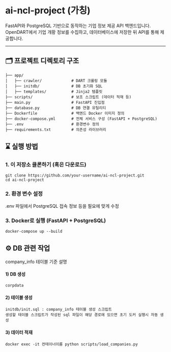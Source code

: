# ai-ncl-project (가칭)

FastAPI와 PostgreSQL 기반으로 동작하는 기업 정보 제공 API 백엔드입니다.  
OpenDART에서 기업 개황 정보를 수집하고, 데이터베이스에 저장한 뒤 API를 통해 제공합니다.

---

## 🗂️ 프로젝트 디렉토리 구조
```
├── app/
│   ├── crawler/             # DART 크롤링 모듈
│   ├── initdb/              # DB 초기화 SQL
│   ├── templates/           # Jinja2 템플릿
├── scripts/                 # 보조 스크립트 (데이터 적재 등)
├── main.py                  # FastAPI 진입점
├── database.py              # DB 연결 유틸리티
├── Dockerfile               # 백엔드 Docker 이미지 정의
├── docker-compose.yml       # 전체 서비스 구성 (FastAPI + PostgreSQL)
├── .env                     # 환경변수 정의
├── requirements.txt         # 의존성 라이브러리
```

## ⌛ 실행 방법

### 1. 이 저장소 클론하기 (혹은 다운로드)
```
git clone https://github.com/your-username/ai-ncl-project.git
cd ai-ncl-project
```

### 2. 환경 변수 설정
.env 파일에서 PostgreSQL 접속 정보 등을 필요에 맞게 수정

### 3. Docker로 실행 (FastAPI + PostgreSQL)
```
docker-compose up --build
```

## ⚙️ DB 관련 작업
company_info 테이블 기준 설명

#### 1) DB 생성
```
corpdata
```

#### 2) 테이블 생성
```
initdb/init.sql : company_info 테이블 생성 스크립트
생성할 테이블 스크립트가 작성된 sql 파일이 해당 경로에 있으면 초기 도커 실행시 자동 생성
```

#### 3) 데이터 적재
```
docker exec -it 컨테이너이름 python scripts/load_companies.py
```

